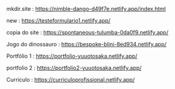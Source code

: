 mkdir.site : https://nimble-dango-d49f7e.netlify.app/index.html

new : https://testeformulario1.netlify.app/

copia do site : https://spontaneous-tulumba-0da0f9.netlify.app/

Jogo do dinossauro : https://bespoke-blini-8ed934.netlify.app/

Portfólio 1  : https://portfolio-yuuotosaka.netlify.app/

portfolio 2 : https://portfolio2-yuuotosaka.netlify.app/

Curriculo : https://curriculoprofissional.netlify.app/
